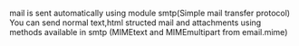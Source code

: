 mail is sent automatically using module smtp(Simple mail transfer protocol)
You can send normal text,html structed mail and attachments using methods available in smtp 
(MIMEtext and MIMEmultipart from email.mime)
